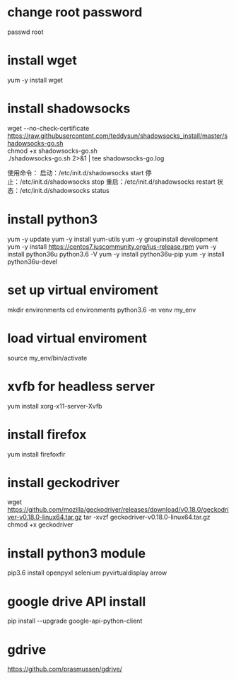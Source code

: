 # change root password
passwd root
# install wget
yum -y install wget
# install shadowsocks
wget --no-check-certificate https://raw.githubusercontent.com/teddysun/shadowsocks_install/master/shadowsocks-go.sh  
chmod +x shadowsocks-go.sh  
./shadowsocks-go.sh 2>&1 | tee shadowsocks-go.log

使用命令：
启动：/etc/init.d/shadowsocks start
停止：/etc/init.d/shadowsocks stop
重启：/etc/init.d/shadowsocks restart
状态：/etc/init.d/shadowsocks status

# install python3
yum -y update
yum -y install yum-utils
yum -y groupinstall development
yum -y install https://centos7.iuscommunity.org/ius-release.rpm
yum -y install python36u
python3.6 -V
yum -y install python36u-pip
yum -y install python36u-devel

# set up virtual enviroment
mkdir environments
cd environments
python3.6 -m venv my_env

# load virtual enviroment
source my_env/bin/activate

# xvfb for headless server 
yum install xorg-x11-server-Xvfb

# install firefox
yum install firefoxfir

# install geckodriver
wget https://github.com/mozilla/geckodriver/releases/download/v0.18.0/geckodriver-v0.18.0-linux64.tar.gz
tar -xvzf geckodriver-v0.18.0-linux64.tar.gz 
chmod +x geckodriver

# install python3 module
pip3.6 install openpyxl selenium pyvirtualdisplay arrow

# google drive API install
pip install --upgrade google-api-python-client

# gdrive
https://github.com/prasmussen/gdrive/

